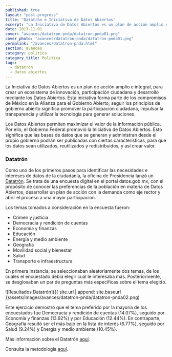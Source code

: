 ```yaml
---
published: true
layout: "post-progress"
title: 'Datatrón e Iniciativa de Datos Abiertos'
excerpt: "La Iniciativa de Datos Abiertos es un plan de acción amplio e integral, para crear un ecosistema de innovación, participación ciudadana y desarrollo mediante los Datos Abiertos. Como uno de los primeros pasos para identificar las necesidades e intereses de datos de la ciudadanía, la oficina de Presidencia lanzó un Datatrón."
date: 2013-11-01
cover: "avances/datatron-pnda/datatron-pnda01.png"
cover_photo: "avances/datatron-pnda/datatron-pnda01.png"
permalink: "/avances/datatron-pnda.html"
section: avances
category: politica
category_title: Politica
tags: 
  - datatron
  - datos abiertos
---
```


La Iniciativa de Datos Abiertos es un plan de acción amplio e integral, para crear un ecosistema de innovación, participación ciudadana y desarrollo mediante los Datos Abiertos. Esta iniciativa forma parte de los compromisos de México en la Alianza para el Gobierno Abierto; seguir los principios de gobierno abierto significa promover la participación ciudadana, impulsar la transparencia y utilizar la tecnología para generar soluciones.

Los Datos Abiertos permiten maximizar el valor de la información pública. Por ello, el Gobierno Federal promovió la Iniciativa de Datos Abiertos. Esto significa que las bases de datos que se generan y administran desde el propio gobierno podrán ser publicadas con ciertas características, para que los datos sean utilizados, reutilizados y redistribuidos, y así crear valor.

### Datatrón

Como uno de los primeros pasos para identificar las necesidades e intereses de datos de la ciudadanía, la oficina de Presidencia lanzó un [Datatrón](http://datatron.herokuapp.com/ "Title"). Se trata de una encuesta digital en el portal datos.gob.mx, con el propósito de conocer las preferencias de la población en materia de Datos Abiertos, desarrollar un plan de acción con la demanda como eje rector y abrir el proceso a una mayor participación. 

Los temas tomados a consideración en la encuesta fueron:

* Crimen y justicia
* Democracia y rendición de cuentas
* Economía y finanzas
* Educación
* Energía y medio ambiente
* Geografía
* Movilidad social y bienestar
* Salud
* Transporte e infraestructura

En primera instancia, se seleccionaban aleatoriamente dos temas, de los cuales el encuestado debía elegir cuál le interesaba más. Posteriormente, se desglosaban un par de preguntas más específicas sobre el tema elegido. 


![Resultados Datatrón]({{ site.url | append: site.baseurl }}assets/images/avances/datatron-pnda/datatron-pnda02.png)


Este ejercicio demostró que el tema preferido por la mayoría de los encuestados fue Democracia y rendición de cuentas (14.07%), seguido por Economía y finanzas (13.62%) y por Educación (12.44%). En contraparte, Geografía resultó ser el más bajo en la lista de interés (6.77%), seguido por Salud (9.24%) y Energía y medio ambiente (10.45%).

Más información sobre el Datatrón [aquí](http://datatron.herokuapp.com/ "Title").

Consulta la metodología [aquí](https://docs.google.com/document/d/1o9OK54l2L1bFvS0jS1RUoyqV1qnCot4klRcmBVMGQHc/edit?usp=sharing "Title").
 
